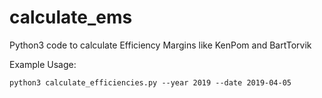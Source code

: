 # calculate_ems
Python3 code to calculate Efficiency Margins like KenPom and BartTorvik

Example Usage: 

    python3 calculate_efficiencies.py --year 2019 --date 2019-04-05

